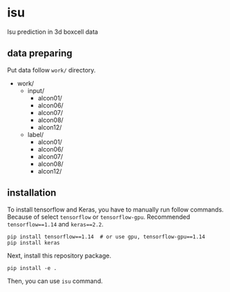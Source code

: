 # isu

Isu prediction in 3d boxcell data


## data preparing

Put data follow `work/` directory.

 - work/
   - input/
     - alcon01/
     - alcon06/
     - alcon07/
     - alcon08/
     - alcon12/
   - label/
     - alcon01/
     - alcon06/
     - alcon07/
     - alcon08/
     - alcon12/

## installation

To install tensorflow and Keras, you have to manually run follow commands. Because of select `tensorflow` or `tensorflow-gpu`. Recommended `tensorflow==1.14` and `keras==2.2`.

```
pip install tensorflow==1.14  # or use gpu, tensorflow-gpu==1.14
pip install keras
```

Next, install this repository package.

```
pip install -e .
```

Then, you can use `isu` command.


